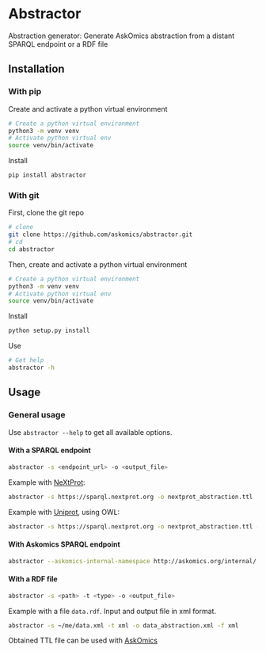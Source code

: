 # Abstractor

Abstraction generator: Generate AskOmics abstraction from a distant SPARQL endpoint or a RDF file

## Installation

### With pip

Create and activate a python virtual environment

```bash
# Create a python virtual environment
python3 -m venv venv
# Activate python virtual env
source venv/bin/activate
```

Install

```bash
pip install abstractor
```

### With git

First, clone the git repo

```bash
# clone
git clone https://github.com/askomics/abstractor.git
# cd
cd abstractor
```

Then, create and activate a python virtual environment

```bash
# Create a python virtual environment
python3 -m venv venv
# Activate python virtual env
source venv/bin/activate
```

Install

```bash
python setup.py install
```

Use

```bash
# Get help
abstractor -h
```

## Usage

### General usage

Use `abstractor --help` to get all available options.

#### With a SPARQL endpoint

```bash
abstractor -s <endpoint_url> -o <output_file>
```

Example with [NeXtProt](https://sparql.nextprot.org):

```bash
abstractor -s https://sparql.nextprot.org -o nextprot_abstraction.ttl
```


Example with [Uniprot](https://sparql.uniprot.org), using OWL:

```bash
abstractor -s https://sparql.nextprot.org -o nextprot_abstraction.ttl -m owl
```

#### With Askomics SPARQL endpoint

```bash
abstractor --askomics-internal-namespace http://askomics.org/internal/ -s https://bbip.askomics.org/virtuoso/sparql -o askomics_bbip.ttl -m askomics
```

#### With a RDF file

```bash
abstractor -s <path> -t <type> -o <output_file>
```

Example with a file `data.rdf`. Input and output file in xml format.

```bash
abstractor -s ~/me/data.xml -t xml -o data_abstraction.xml -f xml
```

Obtained TTL file can be used with [AskOmics](https://github.com/askomics/flaskomics)

